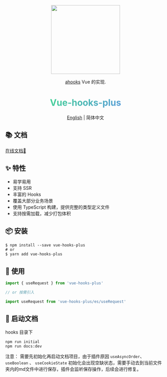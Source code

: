 <p align="center">
  <a href="http://43.138.187.142:9000/vue-hooks-plus/docs/">
    <img width="216" src="http://43.138.187.142:9000/assets/vue-hooks-plus/logo@2x.png">
  </a>
</p>

<div align="center">

[ahooks](https://ahooks.js.org/zh-CN/) Vue 的实现.

<h1 style="background: -webkit-linear-gradient(315deg, #42d392 25%, #647eff); background-clip: text;
-webkit-background-clip: text;-webkit-text-fill-color: transparent;">Vue-hooks-plus</h1>

[English](https://github.com/InhiblabCore/vue-hooks-plus/tree/master/README.md) | 简体中文
</div>

## 📚 文档

[在线文档📒](http://43.138.187.142:9000/vue-hooks-plus/docs/)

## ✨ 特性

- 易学易用
- 支持 SSR
- 丰富的 Hooks
- 覆盖大部分业务场景
- 使用 TypeScript 构建，提供完整的类型定义文件
- 支持按需加载，减少打包体积

## 📦 安装

```
$ npm install --save vue-hooks-plus
# or
$ yarn add vue-hooks-plus
```

## 🔨  使用

```typescript
import { useRequest } from 'vue-hooks-plus'

// or 按需引入

import useRequest from 'vue-hooks-plus/es/useRequest'
```

## 🏃 启动文档

hooks 目录下

```
npm run initial
npm run docs:dev
```

注意： 需要先初始化再启动文档项目，由于插件原因 `useAsyncOrder`、`useBoolean` 、 `useCookieState` 初始化会出现空缺状态，需要手动去到当前文件夹内的md文件中进行保存，插件会监听保存操作，后续会进行修复。